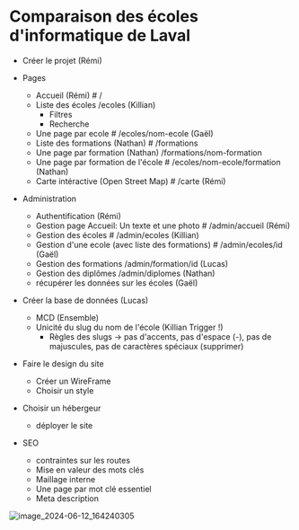 # Comparaison des écoles d'informatique de Laval
- Créer le projet (Rémi)
- Pages
  - Accueil (Rémi) # /
  - Liste des écoles /ecoles (Killian)
    - Filtres
    - Recherche
  - Une page par ecole # /ecoles/nom-ecole (Gaël)
  - Liste des formations (Nathan) # /formations 
  - Une page par formation (Nathan) /formations/nom-formation
  - Une page par formation de l'école # /ecoles/nom-ecole/formation (Nathan)
  - Carte intéractive (Open Street Map) # /carte (Rémi)
- Administration
  - Authentification (Rémi)
  - Gestion page Accueil: Un texte et une photo # /admin/accueil (Rémi)
  - Gestion des écoles # /admin/ecoles (Killian)
  - Gestion d'une ecole (avec liste des formations) # /admin/ecoles/id (Gaël)
  - Gestion des formations /admin/formation/id (Lucas)
  - Gestion des diplômes /admin/diplomes (Nathan)
  - récupérer les données sur les écoles (Gaël)
- Créer la base de données (Lucas)
  - MCD (Ensemble)
  - Unicité du slug du nom de l'école (Killian Trigger !)
    - Règles des slugs -> pas d'accents, pas d'espace (-), pas de majuscules, pas de caractères spéciaux (supprimer)    
- Faire le design du site 
  - Créer un WireFrame
  - Choisir un style
- Choisir un hébergeur
  - déployer le site


- SEO
  - contraintes sur les routes
  - Mise en valeur des mots clés
  - Maillage interne
  - Une page par mot clé essentiel
  - Meta description

![image_2024-06-12_164240305](https://github.com/iia-tawfiq/ecoles-informatique-laval/assets/129685293/04c81d4b-f2a6-4056-878a-875f98bc357e)
